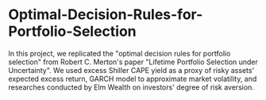 # Optimal-Decision-Rules-for-Portfolio-Selection
In this project, we replicated the "optimal decision rules for portfolio selection" from Robert C. Merton's paper "Lifetime Portfolio Selection under Uncertainty".
We used excess Shiller CAPE yield as a proxy of risky assets' expected excess return, GARCH model to approximate market volatility, and researches conducted by Elm Wealth on investors' degree of risk aversion.

